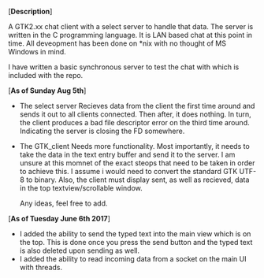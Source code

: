[**Description**]

  A GTK2.xx chat client with a select server to handle that data. The server is written in the C programming language. It is LAN based chat at this point in time. All deveopment has been done on *nix with no thought of MS Windows in mind. 

  I have written a basic synchronous server to test the chat with which is included with the repo.

[**As of Sunday Aug 5th**]
- The select server
  Recieves data from the client the first time around and sends it out to all clients connected. Then after, it does nothing. In turn, the client produces a bad file descriptor error on the third time around. Indicating the server is closing the FD somewhere.

- The GTK_client
  Needs more functionality. Most importantly, it needs to take the data in the text entry buffer and send it to the server. I am unsure at this momnet of the exact steops that need to be taken in order to achieve this. I assume i would need to convert the standard GTK UTF-8 to binary. Also, the client must display sent, as well as recieved, data in the top textview/scrollable window. 

  Any ideas, feel free to add. 

[**As of Tuesday June 6th 2017**]
- I added the ability to send the typed text into the main view which is on the top. This is done once you press the send button and the typed text is also deleted upon sending as well.
- I added the ability to read incoming data from a socket on the main UI with threads.
